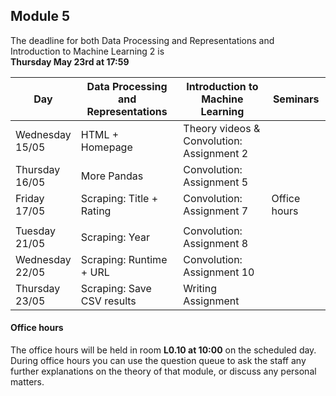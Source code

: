 
## Module 5

The deadline for both Data Processing and Representations and Introduction to Machine Learning 2 is<br>**Thursday May 23rd at 17:59**

| Day                | Data Processing<br>and Representations | Introduction to<br>Machine Learning | Seminars          |
| ------------------ | ---------------------------- | ----------------------------------- | --------------------------- |
| Wednesday<br>15/05 | HTML + Homepage              | Theory videos &<br>Convolution: Assignment 2 |                    |
| Thursday<br>16/05  | More Pandas                  | Convolution: Assignment 5           |                             |
| Friday<br>17/05    | Scraping: Title + Rating     | Convolution: Assignment 7           | Office hours                |
|                    |                              |                                     |                             |
| Tuesday<br>21/05   | Scraping: Year               | Convolution: Assignment 8           |                             |
| Wednesday<br>22/05 | Scraping: Runtime + URL      | Convolution: Assignment 10          |                             |
| Thursday<br>23/05  | Scraping: Save CSV results   | Writing Assignment                  |                             |



#### Office hours

The office hours will be held in room **L0.10 at 10:00** on the scheduled day. During office hours you can use the question queue to ask the staff any further explanations on the theory of that module, or discuss any personal matters.

